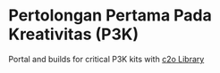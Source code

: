 # Pertolongan Pertama Pada Kreativitas (P3K)

Portal and builds for critical P3K kits with [c2o Library](https://c2o-library.net)

